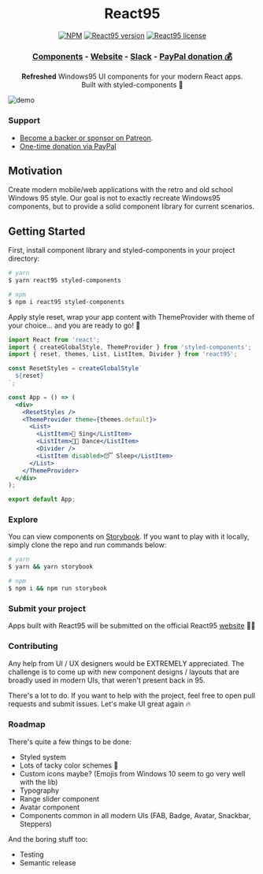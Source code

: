 <h1 align="center">React95</h1>

<p align="center">
  <a href="https://www.npmjs.com/package/react95"><img src="https://flat.badgen.net/npm/dt/react95" alt="NPM"></a>
  <a href="https://www.npmjs.com/package/react95"><img src="https://flat.badgen.net/npm/v/react95" alt="React95 version"></a>
  <a href="https://www.npmjs.com/package/react95"><img src="https://flat.badgen.net/npm/license/react95" alt="React95 license"></a>

</p>
<h3 align="center">
  <a href="https://arturbien.github.io/React95/?path=/story/select--fixed-width">Components</a> -
  <a href="https://react95.io/">Website</a> -
  <a href="https://join.slack.com/t/react95/shared_invite/enQtODExMzQ1Nzc2MjQ1LTMyNWVlYjllMzJhNTU3N2E2MDY1ZmM2ZTk3NzZkMjQ3YWIwMTlmNTZmMzc4OWU2MGVmYzZjMzNiNDI5NjgyMzA">Slack</a> -
  <a href="https://www.paypal.me/react95">PayPal donation 💰</a>
</h3>
<p align="center">
  <b>Refreshed</b> Windows95 UI components for your modern React apps. <br> Built with styled-components 💅</p>

![demo](https://user-images.githubusercontent.com/28541613/56099388-7513f800-5f0c-11e9-893b-532eded39f92.png)

### Support

- [Become a backer or sponsor on Patreon](https://www.patreon.com/arturbien).
- [One-time donation via PayPal](https://www.paypal.me/react95)

## Motivation

Create modern mobile/web applications with the retro and old school Windows 95 style. Our goal is not to exactly recreate Windows95 components, but to provide a solid component library for current scenarios.

## Getting Started

First, install component library and styled-components in your project directory:

```sh
# yarn
$ yarn react95 styled-components

# npm
$ npm i react95 styled-components
```

Apply style reset, wrap your app content with ThemeProvider with theme of your choice... and you are ready to go! 🚀

```jsx
import React from 'react';
import { createGlobalStyle, ThemeProvider } from 'styled-components';
import { reset, themes, List, ListItem, Divider } from 'react95';

const ResetStyles = createGlobalStyle`
  ${reset}
`;

const App = () => (
  <div>
    <ResetStyles />
    <ThemeProvider theme={themes.default}>
      <List>
        <ListItem>🎤 Sing</ListItem>
        <ListItem>💃🏻 Dance</ListItem>
        <Divider />
        <ListItem disabled>😴 Sleep</ListItem>
      </List>
    </ThemeProvider>
  </div>
);

export default App;
```

### Explore

You can view components on [Storybook](https://arturbien.github.io/React95/). If you want to play with it locally, simply clone the repo and run commands below:

```sh
# yarn
$ yarn && yarn storybook

# npm
$ npm i && npm run storybook
```

### Submit your project

Apps built with React95 will be submitted on the official React95 [website](https://react95.io) 🤟🏻

### Contributing

Any help from UI / UX designers would be EXTREMELY appreciated. The challenge is to come up with new component designs / layouts that are broadly used in modern UIs, that weren't present back in 95.

There's a lot to do. If you want to help with the project, feel free to open pull requests and submit issues. Let's make UI great again 🔥

### Roadmap

There's quite a few things to be done:

- Styled system
- Lots of tacky color schemes 🌈
- Custom icons maybe? (Emojis from Windows 10 seem to go very well with the lib)
- Typography
- Range slider component
- Avatar component
- Components common in all modern UIs (FAB, Badge, Avatar, Snackbar, Steppers)

And the boring stuff too:

- Testing
- Semantic release
